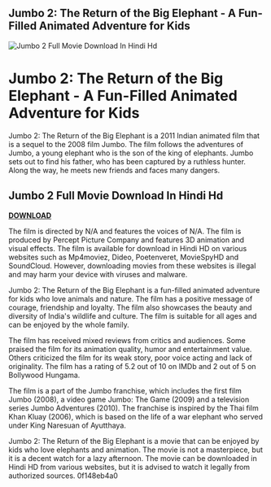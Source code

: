 ## Jumbo 2: The Return of the Big Elephant - A Fun-Filled Animated Adventure for Kids

 
![Jumbo 2 Full Movie Download In Hindi Hd](https://encrypted-tbn1.gstatic.com/images?q=tbn:ANd9GcT05gWrbZSQxbADg-Gd2ntHdKVfB1cuqk7I5xIa9nLvFyPFyIg4Vfg1_og8)

 
# Jumbo 2: The Return of the Big Elephant - A Fun-Filled Animated Adventure for Kids
 
Jumbo 2: The Return of the Big Elephant is a 2011 Indian animated film that is a sequel to the 2008 film Jumbo. The film follows the adventures of Jumbo, a young elephant who is the son of the king of elephants. Jumbo sets out to find his father, who has been captured by a ruthless hunter. Along the way, he meets new friends and faces many dangers.
 
## Jumbo 2 Full Movie Download In Hindi Hd


[**DOWNLOAD**](https://www.google.com/url?q=https%3A%2F%2Furlgoal.com%2F2tKC8r&sa=D&sntz=1&usg=AOvVaw2nqmIWvTq5vGcEiPbzEVNT)

 
The film is directed by N/A and features the voices of N/A. The film is produced by Percept Picture Company and features 3D animation and visual effects. The film is available for download in Hindi HD on various websites such as Mp4moviez, Dideo, Poetenveret, MovieSpyHD and SoundCloud. However, downloading movies from these websites is illegal and may harm your device with viruses and malware.
 
Jumbo 2: The Return of the Big Elephant is a fun-filled animated adventure for kids who love animals and nature. The film has a positive message of courage, friendship and loyalty. The film also showcases the beauty and diversity of India's wildlife and culture. The film is suitable for all ages and can be enjoyed by the whole family.
  
The film has received mixed reviews from critics and audiences. Some praised the film for its animation quality, humor and entertainment value. Others criticized the film for its weak story, poor voice acting and lack of originality. The film has a rating of 5.2 out of 10 on IMDb and 2 out of 5 on Bollywood Hungama.
 
The film is a part of the Jumbo franchise, which includes the first film Jumbo (2008), a video game Jumbo: The Game (2009) and a television series Jumbo Adventures (2010). The franchise is inspired by the Thai film Khan Kluay (2006), which is based on the life of a war elephant who served under King Naresuan of Ayutthaya.
 
Jumbo 2: The Return of the Big Elephant is a movie that can be enjoyed by kids who love elephants and animation. The movie is not a masterpiece, but it is a decent watch for a lazy afternoon. The movie can be downloaded in Hindi HD from various websites, but it is advised to watch it legally from authorized sources.
 0f148eb4a0
